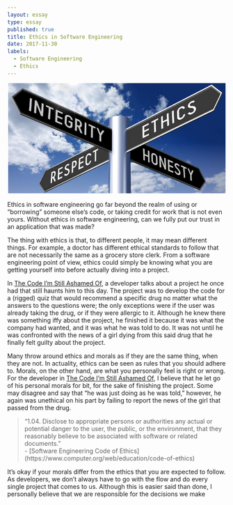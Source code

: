 ```yaml
---
layout: essay
type: essay
published: true
title: Ethics in Software Engineering
date: 2017-11-30
labels:
  - Software Engineering
  - Ethics
---
```


<center><img src="../images/ethics-sign.jpg" width="500px"></center>

Ethics in software engineering go far beyond the realm of using or “borrowing” someone else’s code, or taking credit for work that is not even yours. Without ethics in software engineering, can we fully put our trust in an application that was made?

The thing with ethics is that, to different people, it may mean different things. For example, a doctor has different ethical standards to follow that are not necessarily the same as a grocery store clerk. From a software engineering point of view, ethics could simply be knowing what you are getting yourself into before actually diving into a project.  

In [The Code I’m Still Ashamed Of]( https://medium.freecodecamp.org/the-code-im-still-ashamed-of-e4c021dff55e), a developer talks about a project he once had that still haunts him to this day. The project was to develop the code for a (rigged) quiz that would recommend a specific drug no matter what the answers to the questions were; the only exceptions were if the user was already taking the drug, or if they were allergic to it. Although he knew there was something iffy about the project, he finished it because it was what the company had wanted, and it was what he was told to do. It was not until he was confronted with the news of a girl dying from this said drug that he finally felt guilty about the project.

Many throw around ethics and morals as if they are the same thing, when they are not. In actuality, ethics can be seen as rules that you should adhere to. Morals, on the other hand, are what you personally feel is right or wrong. For the developer in [The Code I’m Still Ashamed Of]( https://medium.freecodecamp.org/the-code-im-still-ashamed-of-e4c021dff55e), I believe that he let go of his personal morals for bit, for the sake of finishing the project. Some may disagree and say that “he was just doing as he was told,” however, he again was unethical on his part by failing to report the news of the girl that passed from the drug.

<blockquote>“1.04. Disclose to appropriate persons or authorities any actual or potential danger to the user, the public, or the environment, that they reasonably believe to be associated with software or related documents.”
<footer>- [Software Engineering Code of Ethics](https://www.computer.org/web/education/code-of-ethics) </footer>
</blockquote>

It’s okay if your morals differ from the ethics that you are expected to follow. As developers, we don’t always have to go with the flow and do every single project that comes to us. Although this is easier said than done, I personally believe that we are responsible for the decisions we make
